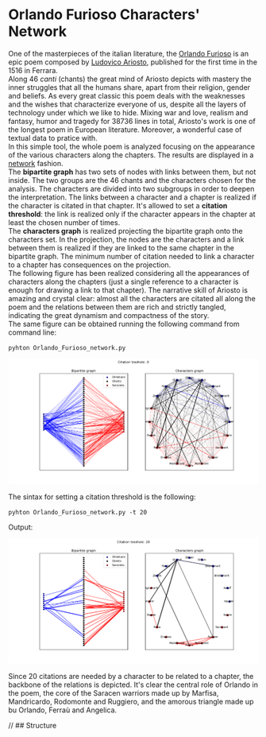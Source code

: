 # Orlando Furioso Characters' Network
One of the masterpieces of the italian literature, the [Orlando Furioso](https://en.wikipedia.org/wiki/Orlando_Furioso) is an epic poem composed by [Ludovico Ariosto](https://en.wikipedia.org/wiki/Ludovico_Ariosto), published for the first time 
in the 1516 in Ferrara.  
Along 46 *canti* (chants) the great mind of Ariosto depicts with mastery the inner struggles that all the humans share, apart from their religion, gender and beliefs. As every great classic this poem deals with the weaknesses and the wishes that characterize everyone of us, despite all the 
layers of technology under which we like to hide. Mixing war and love, realism and fantasy, humor and tragedy for 38736 lines in total, Ariosto's work is one of the 
longest poem in European literature. Moreover, a wonderful case of textual data to pratice with.  
In this simple tool, the whole poem is analyzed focusing on the appearance of the various characters along the chapters. The results are displayed in a [network](https://en.wikipedia.org/wiki/Network_science) fashion.  
The **bipartite graph** has two sets of nodes with links between them, but not inside. The two groups are the 46 chants and the characters chosen for the analysis. The characters are divided into two subgroups in order to deepen the interpretation. The links between a character and a chapter is realized if the character is citated in that chapter. It's allowed to set a **citation threshold**: the link is realized only if the character appears in the chapter at least the chosen number of times.  
The **characters graph** is realized projecting the bipartite graph onto the characters set. In the projection, the nodes are the characters and a link between them is realized if they are linked to the same chapter in the bipartite graph. The minimum number of citation needed to link a character to a chapter has consequences on the projection.  
The following figure has been realized considering all the appearances of characters along the chapters (just a single reference to a character is enough for drawing a link to that chapter). The narrative skill of Ariosto is amazing and crystal clear: almost all the characters are citated all along the poem and the relations between them are rich and strictly tangled, indicating the great dynamism and compactness of the story.  
The same figure can be obtained running the following command from command line:  
```
pyhton Orlando_Furioso_network.py
```

![config](./Images/citation0.png)  

The sintax for setting a citation threshold is the following:  
```
pyhton Orlando_Furioso_network.py -t 20
```
Output:  

![config](./Images/citation20.png)  

Since 20 citations are needed by a character to be related to a chapter, the backbone of the relations is depicted. It's clear the central role of Orlando in the poem, the core of the Saracen warriors made up by Marfisa, Mandricardo, Rodomonte and Ruggiero, and the amorous triangle made up bu Orlando, Ferraù and Angelica.  

// ## Structure














